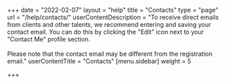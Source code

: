 +++
date = "2022-02-07"
layout = "help"
title = "Contacts"
type = "page"
url = "/help/contacts/"
userContentDescription = "To receive direct emails from clients and other talents, we recommend entering and saving your contact email. You can do this by clicking the \"Edit\" icon next to your \"Contact Me\" profile section.<br><br>Please note that the contact email may be different from the registration email."
userContentTitle = "Contacts"
[menu.sidebar]
weight = 5

+++

